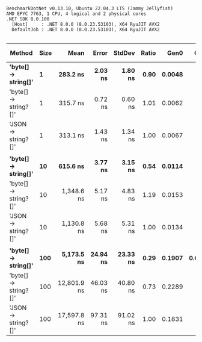 ```

BenchmarkDotNet v0.13.10, Ubuntu 22.04.3 LTS (Jammy Jellyfish)
AMD EPYC 7763, 1 CPU, 4 logical and 2 physical cores
.NET SDK 8.0.100
  [Host]     : .NET 8.0.0 (8.0.23.53103), X64 RyuJIT AVX2
  DefaultJob : .NET 8.0.0 (8.0.23.53103), X64 RyuJIT AVX2


```
| Method               | Size | Mean        | Error    | StdDev   | Ratio | Gen0   | Gen1   | Allocated | Alloc Ratio |
|--------------------- |----- |------------:|---------:|---------:|------:|-------:|-------:|----------:|------------:|
| **&#39;byte[] → string[]&#39;**  | **1**    |    **283.2 ns** |  **2.03 ns** |  **1.80 ns** |  **0.90** | **0.0048** |      **-** |     **416 B** |        **0.71** |
| &#39;byte[] → string?[]&#39; | 1    |    315.7 ns |  0.72 ns |  0.60 ns |  1.01 | 0.0062 |      - |     528 B |        0.90 |
| &#39;JSON → string?[]&#39;   | 1    |    313.1 ns |  1.43 ns |  1.34 ns |  1.00 | 0.0067 |      - |     584 B |        1.00 |
|                      |      |             |          |          |       |        |        |           |             |
| **&#39;byte[] → string[]&#39;**  | **10**   |    **615.6 ns** |  **3.77 ns** |  **3.15 ns** |  **0.54** | **0.0114** |      **-** |    **1024 B** |        **0.88** |
| &#39;byte[] → string?[]&#39; | 10   |  1,348.6 ns |  5.17 ns |  4.83 ns |  1.19 | 0.0153 |      - |    1384 B |        1.18 |
| &#39;JSON → string?[]&#39;   | 10   |  1,130.8 ns |  5.68 ns |  5.31 ns |  1.00 | 0.0134 |      - |    1168 B |        1.00 |
|                      |      |             |          |          |       |        |        |           |             |
| **&#39;byte[] → string[]&#39;**  | **100**  |  **5,173.5 ns** | **24.94 ns** | **23.33 ns** |  **0.29** | **0.1907** | **0.0076** |   **16392 B** |        **1.05** |
| &#39;byte[] → string?[]&#39; | 100  | 12,801.9 ns | 46.03 ns | 40.80 ns |  0.73 | 0.2289 |      - |   19448 B |        1.24 |
| &#39;JSON → string?[]&#39;   | 100  | 17,597.8 ns | 97.31 ns | 91.02 ns |  1.00 | 0.1831 |      - |   15632 B |        1.00 |
